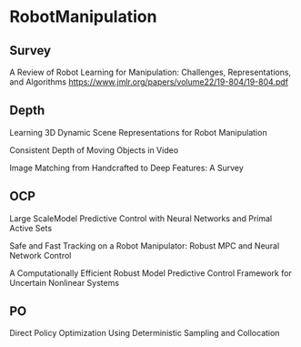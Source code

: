 # RobotManipulation

## Survey

A Review of Robot Learning for Manipulation: Challenges, Representations, and Algorithms
https://www.jmlr.org/papers/volume22/19-804/19-804.pdf

## Depth
Learning 3D Dynamic Scene Representations for Robot Manipulation

Consistent Depth of Moving Objects in Video

Image Matching from Handcrafted to Deep Features: A Survey

## OCP

Large ScaleModel Predictive Control with Neural Networks and Primal Active Sets

Safe and Fast Tracking on a Robot Manipulator: Robust MPC and Neural Network Control

A Computationally Efficient Robust Model Predictive Control Framework for Uncertain Nonlinear Systems

## PO

Direct Policy Optimization Using Deterministic Sampling and Collocation





